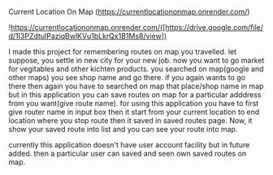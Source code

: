 Current Location On Map (https://currentlocationonmap.onrender.com/)

!https://currentlocationonmap.onrender.com/([https://drive.google.com/file/d/1I3PZdtuIPaziqBwlKVu1bLkrQx1B1Ms8/view])


I made this project for remembering routes on map you travelled.
let suppose, you settle in new city for your new job. now you want to go market for vegitables and other kichten products.
you searched on map(google and other maps) you see shop name and go there.
if you again wants to go there then again you have to searched on map that place/shop name in map but in this application you can save routes on map for a particular adddress from you want(give route name).
for using this application you have to first give router name in input box then it start from your current location to end location where you stop route then it saved in saved routes page.
Now, it show your saved route into list and you can see your route into map.

currently this application doesn't have user account facility but in future added. then a particular user can saved and seen own saved routes on map. 

